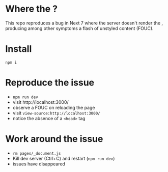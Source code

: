 # Where the <Head>?

This repo reproduces a bug in Next 7 where the server doesn't render the <head>, producing among other symptoms a flash of unstyled content (FOUC).

# Install
`npm i`

# Reproduce the issue
- `npm run dev`
- visit http://localhost:3000/
- observe a FOUC on reloading the page
- visit `view-source:http://localhost:3000/`
- notice the absence of a `<head>` tag

# Work around the issue
- `rm pages/_document.js`
- Kill dev server (Ctrl+C) and restart (`npm run dev`)
- issues have disappeared
